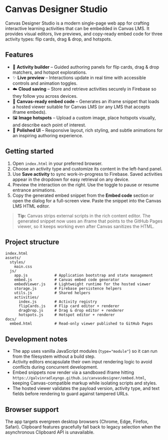 # Canvas Designer Studio

Canvas Designer Studio is a modern single-page web app for crafting interactive learning activities that can be embedded in Canvas LMS. It provides visual editors, live previews, and copy-ready embed code for three activity types: flip cards, drag & drop, and hotspots.

## Features

- 🎯 **Activity builder** – Guided authoring panels for flip cards, drag & drop matchers, and hotspot explorations.
- ✨ **Live preview** – Interactions update in real time with accessible controls and animation toggles.
- ☁️ **Cloud saving** – Store and retrieve activities securely in Firebase so they follow you across devices.
- 🔗 **Canvas-ready embed code** – Generates an iframe snippet that loads a hosted viewer suitable for Canvas LMS (or any LMS that accepts iframe embeds).
- 🖼️ **Image hotspots** – Upload a custom image, place hotspots visually, and describe each point of interest.
- 🌈 **Polished UI** – Responsive layout, rich styling, and subtle animations for an inspiring authoring experience.

## Getting started

1. Open `index.html` in your preferred browser.
2. Choose an activity type and customize its content in the left-hand panel.
3. Use **Save activity** to sync work-in-progress to Firebase. Saved activities appear in the dropdown for easy retrieval on any device.
4. Preview the interaction on the right. Use the toggle to pause or resume entrance animations.
5. Copy the generated embed snippet from the **Embed code** section or open the dialog for a full-screen view. Paste the snippet into the Canvas LMS HTML editor.

> **Tip:** Canvas strips external scripts in the rich content editor. The generated snippet now uses an iframe that points to the GitHub Pages viewer, so it keeps working even after Canvas sanitizes the HTML.

## Project structure

```
index.html
assets/
  styles/
    main.css
  js/
    app.js            # Application bootstrap and state management
    embed.js          # Canvas embed code generator
    embedViewer.js    # Lightweight runtime for the hosted viewer
    storage.js        # Firebase persistence helpers
    utils.js          # Shared helpers
    activities/
      index.js        # Activity registry
      flipCards.js    # Flip card editor + renderer
      dragDrop.js     # Drag & drop editor + renderer
      hotspots.js     # Hotspot editor + renderer
docs/
  embed.html          # Read-only viewer published to GitHub Pages
```

## Development notes

- The app uses vanilla JavaScript modules (`type="module"`) so it can run from the filesystem without a build step.
- Activity editors encapsulate their own input rendering logic to avoid conflicts during concurrent development.
- Embed snippets now render via a sandboxed iframe hitting `https://galvinradleyngo.github.io/canvasdesigner/embed.html`, keeping Canvas-compatible markup while isolating scripts and styles.
- The hosted viewer validates the payload version, activity type, and text fields before rendering to guard against tampered URLs.

## Browser support

The app targets evergreen desktop browsers (Chrome, Edge, Firefox, Safari). Clipboard features gracefully fall back to legacy selection when the asynchronous Clipboard API is unavailable.
